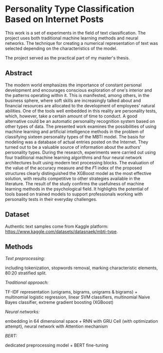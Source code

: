 # Personality Type Classification Based on Internet Posts

This work is a set of experiments in the field of text classification. The project uses both traditional machine learning methods and neural networks. The technique for creating a numerical representation of text was selected depending on the characteristics of the model.

The project served as the practical part of my master's thesis.

## Abstract
The modern world emphasizes the importance of constant personal development and 
encourages conscious exploration of one's interior and the patterns operating within it. This 
is manifested, among others, in the business sphere, where soft skills are increasingly talked 
about and financial resources are allocated to the development of employees' natural 
abilities. One of the tools well embedded in this reality are personality tests, which, however, 
take a certain amount of time to conduct. A good alternative could be an automatic 
personality recognition system based on other types of data. The presented work examines 
the possibilities of using machine learning and artificial intelligence methods in the problem 
of classifying sixteen personality types of the MBTI model. The basis for modeling was 
a database of actual entries posted on the Internet. They turned out to be a valuable source 
of information about the authors' personality types. During the research, experiments were 
carried out using four traditional machine learning algorithms and four neural network 
architectures built using modern text processing blocks. The evaluation of the value of the 
accuracy measure and the 𝐹1 index of the proposed structures clearly distinguished the 
XGBoost model as the most effective solution, with results competitive to other strategies 
available in the literature. The result of the study confirms the usefulness of machine learning 
methods in the psychological field. It highlights the potential of tools based on trained models 
to support professionals working with personality tests in their everyday challenges.

## Dataset
Authentic text samples come from Kaggle platform: https://www.kaggle.com/datasets/datasnaek/mbti-type.

## Methods
*Text preprocessing:* 

including tokenization, stopwords removal, marking characteristic elements, 80:20 stratified split.

*Traditional approach:* 

TF-IDF representation (unigrams, bigrams, unigrams & bigrams) + multinomial logistic regression, linear SVM classifiers, multinomial Naive Bayes classifier, extreme gradient boosting (XGBoost)

*Neural networks:* 

embedding in 64 dimensional space + RNN with GRU Cell (with optimization attempt), neural network with Attention mechanism

*BERT:* 

dedicated preprocessing model + BERT fine-tuning
